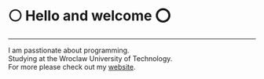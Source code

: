 # ⚪ Hello and welcome ⭕
---
I am passtionate about programming. <br>
Studying at the Wroclaw University of Technology. <br> 
For more please check out my [website](tomekstefaniak.dev). <br>
